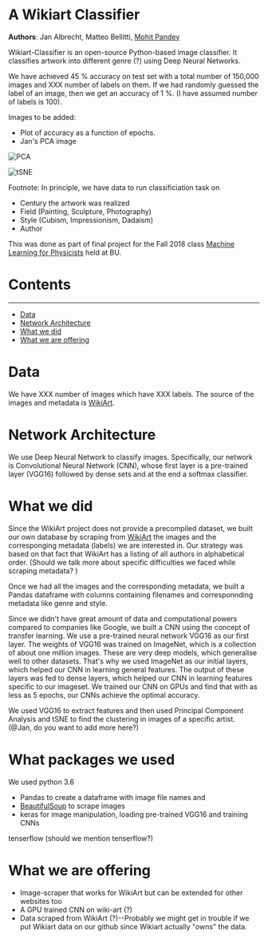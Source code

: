 # A Wikiart Classifier

**Authors**: Jan Albrecht, Matteo Bellitti, [Mohit Pandey](https://github.com/mohitpandey92)

Wikiart-Classifier is an open-source Python-based image classifier. It classifies artwork into different genre (?) using Deep Neural Networks.  

We have achieved 45 % accuracy on test set with a total number of 150,000 images and XXX number of labels on them. If we had randomly guessed the label of an image, then we get an accuracy of 1 %. (I have assumed number of labels is 100).

Images to be added:
- Plot of accuracy as a function of epochs. 
- Jan's PCA image

![PCA](https://github.com/mbellitti/wikiart-classifier/blob/visualisation/src/picasso_example500_PCA.png)

![tSNE](https://github.com/mbellitti/wikiart-classifier/blob/visualisation/src/michelangelo_feininger_test_tSNE.png)

Footnote:
In principle, we have data to run classificiation task on
- Century the artwork was realized
- Field (Painting, Sculpture, Photography)
- Style (Cubism, Impressionism, Dadaism)
- Author



This was done as part of final project for the Fall 2018 class
[Machine Learning for Physicists](https://physics.bu.edu/~pankajm/PY895-ML.html) held at BU.


# **Contents**
--------
* [Data](#Data)
* [Network Architecture](#Network-Architecture)
* [What we did](#What-we-did)
* [What we are offering](#What-we-are-offering)


# **Data** 

We have XXX number of images which have XXX labels.  The source of the images and metadata is
[WikiArt](https://www.wikiart.org/). 

 

# **Network Architecture**

We use Deep Neural Network to classify images. Specifically, our network is Convolutional Neural Network (CNN), whose first layer is a pre-trained layer (VGG16) followed by dense sets and at the end a softmax classifier.



# **What we did**
Since the WikiArt project does not provide a precompiled dataset, we built our own database by scraping from [WikiArt](https://www.wikiart.org/)  the images and the corresponging metadata (labels) we are interested in. Our strategy was based on that fact that WikiArt has a listing of all authors in alphabetical order. (Should we talk more about specific difficulties we faced while scraping metadata? )


Once we had all the images and the corresponding metadata, we built a Pandas dataframe with columns containing filenames and corresponnding metadata like genre and style. 

Since we didn't have great amount of data and computational powers compared to companies like Google, we built a CNN using the concept of transfer learning. We use a pre-trained neural network VGG16 as our first layer. The weights of VGG16 was trained on ImageNet, which is a collection of about one million images. These are very deep models, which generalise well to other datasets. That's why we used ImageNet as our initial layers, which helped our CNN in learning general features. The output of these layers was fed to dense layers, which helped our CNN in learning features specific to our imageset. We trained our CNN on GPUs and find that with as less as 5 epochs, our CNNs achieve the optimal accuracy.

We used VGG16 to extract features and then used Principal Component Analysis and tSNE to find the clustering in images of a specific artist. (@Jan, do you want to add more here?)



# **What packages we used**
We used python 3.6
- Pandas to create a dataframe with image file names and
- [BeautifulSoup](https://www.crummy.com/software/BeautifulSoup/bs4/doc/) to scrape images
- keras for image manipulation, loading pre-trained VGG16 and training CNNs 
 
tenserflow (should we mention tenserflow?)


# **What we are offering**

- Image-scraper that works for WikiArt but can be extended for other websites too
- A GPU trained CNN on wiki-art (?)
- Data scraped from WikiArt (?)--Probably we might get in trouble if we put Wikiart data on our github since Wikiart actually "owns" the data.
